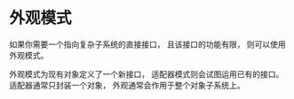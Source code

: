 # 外观模式

如果你需要一个指向复杂子系统的直接接口， 且该接口的功能有限， 则可以使用外观模式。

外观模式为现有对象定义了一个新接口， 适配器模式则会试图运用已有的接口。 适配器通常只封装一个对象， 外观通常会作用于整个对象子系统上。
